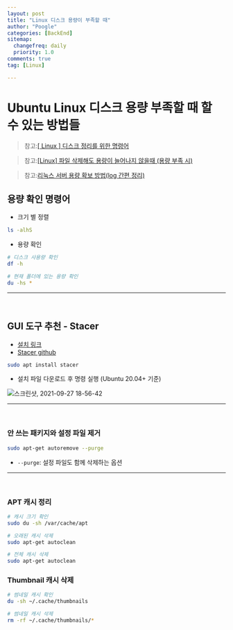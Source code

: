 ```yaml
---
layout: post
title: "Linux 디스크 용량이 부족할 때"
author: "Poogle"
categories: [BackEnd]
sitemap:
  changefreq: daily
  priority: 1.0
comments: true
tag: [Linux]

---
```


# Ubuntu Linux 디스크 용량 부족할 때 할 수 있는 방법들

> 참고:[[ Linux ] 디스크 정리를 위한 명령어](https://goateedev.tistory.com/181)

> 참고:[[Linux] 파일 삭제해도 용량이 늘어나지 않을때 (용량 부족 시)](https://musclebear.tistory.com/66)

> 참고:[리눅스 서버 용량 확보 방법(log 간편 정리)](https://lovemewithoutall.github.io/it/linux-log-clear/)

## 용량 확인 명령어
* 크기 별 정렬

```bash
ls -alhS
```

* 용량 확인

```bash
# 디스크 사용량 확인
df -h

# 현재 폴더에 있는 용량 확인
du -hs *
```

---
<br>

## GUI 도구 추천 - Stacer
* [설치 링크](https://sourceforge.net/projects/stacer/files/)
* [Stacer github](https://github.com/oguzhaninan/Stacer)

```bash
sudo apt install stacer
```
* 설치 파일 다운로드 후 명령 실행 (Ubuntu 20.04+ 기준)

![스크린샷, 2021-09-27 18-56-42](https://user-images.githubusercontent.com/58318786/134887412-810f2efb-3470-4ed4-8fc1-af42d01f53cd.png)

---
<br>

### 안 쓰는 패키지와 설정 파일 제거

```bash
sudo apt-get autoremove --purge
```

* `--purge`: 설정 파일도 함께 삭제하는 옵션

---
<br>

### APT 캐시 정리

```bash
# 캐시 크기 확인
sudo du -sh /var/cache/apt

# 오래된 캐시 삭제 
sudo apt-get autoclean

# 전체 캐시 삭제
sudo apt-get autoclean
```

### Thumbnail 캐시 삭제

```bash
# 썸네일 캐시 확인
du -sh ~/.cache/thumbnails

# 썸네일 캐시 삭제
rm -rf ~/.cache/thumbnails/*

```